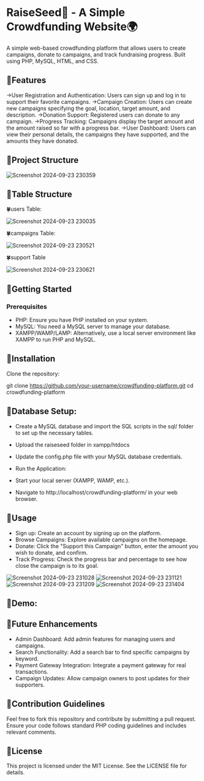 # RaiseSeed🌱 - A Simple Crowdfunding Website🌍
A simple web-based crowdfunding platform that allows users to create campaigns, donate to campaigns, and track fundraising progress. Built using PHP, MySQL, HTML, and CSS.

## 🌱Features
 ->User Registration and Authentication: Users can sign up and log in to support their favorite campaigns.
 ->Campaign Creation: Users can create new campaigns specifying the goal, location, target amount, and description.
 ->Donation Support: Registered users can donate to any campaign.
 ->Progress Tracking: Campaigns display the target amount and the amount raised so far with a progress bar.
 ->User Dashboard: Users can view their personal details, the campaigns they have supported, and the amounts they have donated.
## 🌱Project Structure

![Screenshot 2024-09-23 230359](https://github.com/user-attachments/assets/c93e6613-7aeb-40e8-9580-26ca6c6bc8f1)

## 🌱Table Structure
🍀users Table:

![Screenshot 2024-09-23 230035](https://github.com/user-attachments/assets/1bb69aed-0eae-40e6-a416-090631d27734)

🍀campaigns Table:

![Screenshot 2024-09-23 230521](https://github.com/user-attachments/assets/abb833a6-6193-48da-9405-d449aed4c0b5)

🍀support Table

![Screenshot 2024-09-23 230621](https://github.com/user-attachments/assets/afb47484-ee3f-4210-a6a9-5f96426b42ae)

## 🌱Getting Started
### Prerequisites
- PHP: Ensure you have PHP installed on your system.
- MySQL: You need a MySQL server to manage your database.
- XAMPP/WAMP/LAMP: Alternatively, use a local server environment like XAMPP to run PHP and MySQL.
## 🌱Installation
Clone the repository:

git clone https://github.com/your-username/crowdfunding-platform.git
cd crowdfunding-platform
## 🌱Database Setup:

- Create a MySQL database and import the SQL scripts in the sql/ folder to set up the necessary tables.
- Upload the raiseseed folder in xampp/htdocs
- Update the config.php file with your MySQL database credentials.
- Run the Application:

- Start your local server (XAMPP, WAMP, etc.).
- Navigate to http://localhost/crowdfunding-platform/ in your web browser.
## 🌱Usage
- Sign up: Create an account by signing up on the platform.
- Browse Campaigns: Explore available campaigns on the homepage.
- Donate: Click the "Support this Campaign" button, enter the amount you wish to donate, and confirm.
- Track Progress: Check the progress bar and percentage to see how close the campaign is to its goal.

![Screenshot 2024-09-23 231028](https://github.com/user-attachments/assets/d96ff7f9-05f3-433d-9f59-04bccf5364b2)
![Screenshot 2024-09-23 231121](https://github.com/user-attachments/assets/d207974c-bf68-4847-9c9c-6b5b16165b52)
![Screenshot 2024-09-23 231209](https://github.com/user-attachments/assets/5dcc6cd4-801c-4388-97ca-84e80affb74e)
![Screenshot 2024-09-23 231404](https://github.com/user-attachments/assets/9adfc0e0-e2ea-41fb-8990-4fa311e6f5d2)

## 🌱Demo:

## 🌱Future Enhancements
- Admin Dashboard: Add admin features for managing users and campaigns.
- Search Functionality: Add a search bar to find specific campaigns by keyword.
- Payment Gateway Integration: Integrate a payment gateway for real transactions.
- Campaign Updates: Allow campaign owners to post updates for their supporters.

## 🌱Contribution Guidelines
Feel free to fork this repository and contribute by submitting a pull request. Ensure your code follows standard PHP coding guidelines and includes relevant comments.

## 🌱License
This project is licensed under the MIT License. See the LICENSE file for details.
